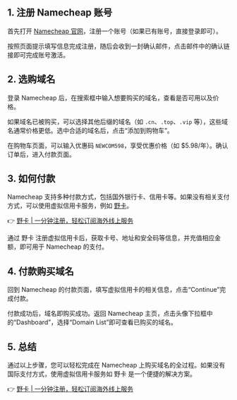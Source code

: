 ## 1. 注册 Namecheap 账号

首先打开 [Namecheap 官网](https://www.namecheap.com/)，注册一个账号（如果已有账号，直接登录即可）。

按照页面提示填写信息完成注册，随后会收到一封确认邮件，点击邮件中的确认链接即可完成账号激活。

## 2. 选购域名

登录 Namecheap 后，在搜索框中输入想要购买的域名，查看是否可用以及价格。

如果域名已被购买，可以选择其他后缀的域名（如 `.cn`、`.top`、`.vip` 等），这些域名通常价格更低。选中合适的域名后，点击“添加到购物车”。

在购物车页面，可以输入优惠码 `NEWCOM598`，享受优惠价格（如 $5.98/年）。确认订单后，进入付款页面。

## 3. 如何付款

Namecheap 支持多种付款方式，包括国外银行卡、信用卡等。如果没有相关支付方式，可以使用虚拟信用卡服务，例如 [野卡](https://bit.ly/bewildcard)。

👉 [野卡 | 一分钟注册，轻松订阅海外线上服务](https://bit.ly/bewildcard)

通过 野卡 注册虚拟信用卡后，获取卡号、地址和安全码等信息，并充值相应金额，即可用于 Namecheap 的支付。

## 4. 付款购买域名

回到 Namecheap 的付款页面，填写虚拟信用卡的相关信息，点击“Continue”完成付款。

付款成功后，域名即购买成功。返回 Namecheap 主页，点击头像下拉框中的“Dashboard”，选择“Domain List”即可查看已购买的域名。

## 5. 总结

通过以上步骤，您可以轻松完成在 Namecheap 上购买域名的全过程。如果没有国际支付方式，使用虚拟信用卡服务如 野卡 是一个便捷的解决方案。

👉 [野卡 | 一分钟注册，轻松订阅海外线上服务](https://bit.ly/bewildcard)